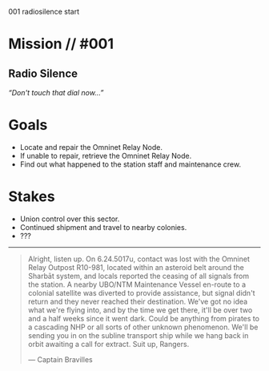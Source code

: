001
radiosilence
start

# Mission // #001

## Radio Silence

*“Don't touch that dial now...”*  


# Goals

- Locate and repair the Omninet Relay Node.
- If unable to repair, retrieve the Omninet Relay Node.
- Find out what happened to the station staff and maintenance crew.

# Stakes

- Union control over this sector.
- Continued shipment and travel to nearby colonies.
- ???

---

> Alright, listen up. On 6.24.5017u, contact was lost with the Omninet Relay Outpost R10-981, located within an asteroid belt around the Sharbāt system, and locals reported the ceasing of all signals from the station. A nearby UBO/NTM Maintenance Vessel en-route to a colonial satellite was diverted to provide assistance, but signal didn't return and they never reached their destination. We've got no idea what we're flying into, and by the time we get there, it'll be over two and a half weeks since it went dark. Could be anything from pirates to a cascading NHP or all sorts of other unknown phenomenon. We'll be sending you in on the subline transport ship while we hang back in orbit awaiting a call for extract. Suit up, Rangers.
>
> — Captain Bravilles
